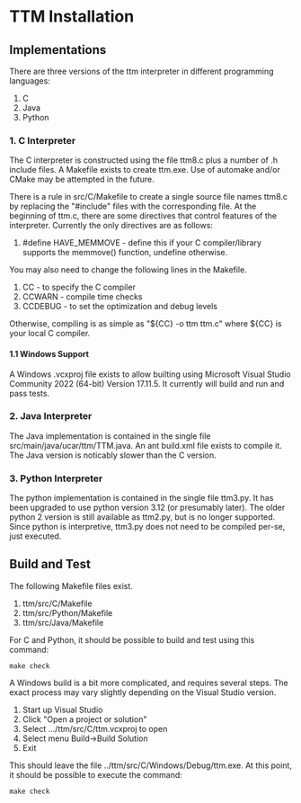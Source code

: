 # TTM Installation

## Implementations

There are three versions of the ttm interpreter in different programming languages:
1. C
2. Java
3. Python

### 1. C Interpreter

The C interpreter is constructed using the file ttm8.c plus a number
of .h include files.  A Makefile exists to create ttm.exe. Use of
automake and/or CMake may be attempted in the future.

There is a rule in src/C/Makefile to create a single source file names
ttm8.c by replacing the "#include" files with the corresponding file.
At the beginning of ttm.c, there are some directives that control
features of the interpreter.  Currently the only directives are as follows:
1. \#define HAVE_MEMMOVE - define this if your C compiler/library
   supports the memmove() function, undefine otherwise.

You may also need to change the following lines in the Makefile.
1. CC - to specify the C compiler
2. CCWARN - compile time checks
3. CCDEBUG - to set the optimization and debug levels

Otherwise, compiling is as simple as "${CC} -o ttm ttm.c"
where ${CC} is your local C compiler.

#### 1.1 Windows Support

A Windows .vcxproj file exists to allow builting using Microsoft
Visual Studio Community 2022 (64-bit) Version 17.11.5.  It currently
will build and run and pass tests.

### 2. Java Interpreter

The Java implementation is contained in the single file
src/main/java/ucar/ttm/TTM.java.  An ant build.xml file exists
to compile it.  The Java version is noticably slower than the C
version.

### 3. Python Interpreter
The python implementation is contained in the single file
ttm3.py. It has been upgraded to use python version 3.12 (or
presumably later). The older python 2 version is still available
as ttm2.py, but is no longer supported.
Since python is interpretive, ttm3.py does not
need to be compiled per-se, just executed.

## Build and Test

The following Makefile files exist.
1. ttm/src/C/Makefile
2. ttm/src/Python/Makefile
3. ttm/src/Java/Makefile

For C and Python, it should be possible to build and test using this command:
````
make check
````

A Windows build is a bit more complicated, and requires several steps.
The exact process may vary slightly depending on the Visual Studio version.
1. Start up Visual Studio
2. Click "Open a project or solution"
3. Select .../ttm/src/C/ttm.vcxproj to open
4. Select menu Build->Build Solution
5. Exit

This should leave the file ../ttm/src/C/Windows/Debug/ttm.exe.
At this point, it should be possible to execute the command:
````
make check
````
